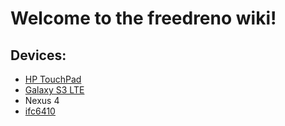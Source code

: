 # Welcome to the freedreno wiki!

## Devices: 
* [HP TouchPad](https://github.com/freedreno/freedreno/wiki/HP-TouchPad)
* [Galaxy S3 LTE](https://github.com/freedreno/freedreno/wiki/Verizon-Samsung-Galaxy-S-III)
* Nexus 4
* [ifc6410](https://github.com/freedreno/freedreno/wiki/Ifc6410)
